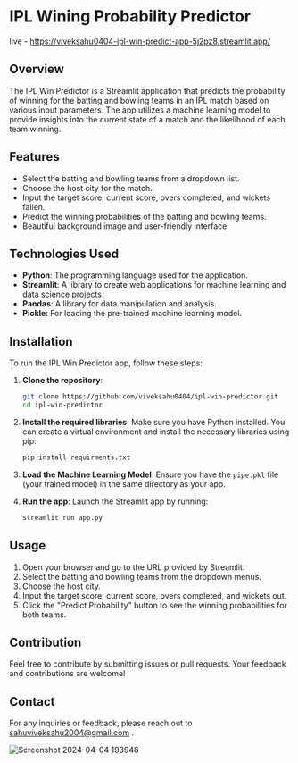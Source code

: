 # IPL Wining Probability Predictor

live - https://viveksahu0404-ipl-win-predict-app-5j2pz8.streamlit.app/

## Overview
The IPL Win Predictor is a Streamlit application that predicts the probability of winning for the batting and bowling teams in an IPL match based on various input parameters. The app utilizes a machine learning model to provide insights into the current state of a match and the likelihood of each team winning.

## Features
- Select the batting and bowling teams from a dropdown list.
- Choose the host city for the match.
- Input the target score, current score, overs completed, and wickets fallen.
- Predict the winning probabilities of the batting and bowling teams.
- Beautiful background image and user-friendly interface.

## Technologies Used
- **Python**: The programming language used for the application.
- **Streamlit**: A library to create web applications for machine learning and data science projects.
- **Pandas**: A library for data manipulation and analysis.
- **Pickle**: For loading the pre-trained machine learning model.

## Installation
To run the IPL Win Predictor app, follow these steps:

1. **Clone the repository**:
   ```bash
   git clone https://github.com/viveksahu0404/ipl-win-predictor.git
   cd ipl-win-predictor
   ```

2. **Install the required libraries**:
   Make sure you have Python installed. You can create a virtual environment and install the necessary libraries using pip:
   ```bash
   pip install requirments.txt
   ```

3. **Load the Machine Learning Model**:
   Ensure you have the `pipe.pkl` file (your trained model) in the same directory as your app.

4. **Run the app**:
   Launch the Streamlit app by running:
   ```bash
   streamlit run app.py
   ```

## Usage
1. Open your browser and go to  the URL provided by Streamlit.
2. Select the batting and bowling teams from the dropdown menus.
3. Choose the host city.
4. Input the target score, current score, overs completed, and wickets out.
5. Click the "Predict Probability" button to see the winning probabilities for both teams.

## Contribution
Feel free to contribute by submitting issues or pull requests. Your feedback and contributions are welcome!

## Contact
For any inquiries or feedback, please reach out to sahuviveksahu2004@gmail.com .


![Screenshot 2024-04-04 193948](https://github.com/Viveksahu0404/IPL_Win_Predict/assets/132249919/d50db022-90e6-4d5d-bbb8-f85297afdd4b)


